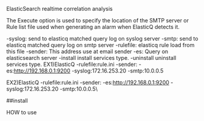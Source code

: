 ElasticSearch realtime correlation analysis

The Execute option is used to specify the location of the SMTP server or Rule list file used when generating an alarm when ElasticQ detects it.

-syslog:<ip>
send to elasticq matched query log on syslog server
-smtp:<ip>
send to elasticq matched query log on smtp server
-rulefile:<path>
elasticq rule load from this file
-sender:<Email>
This address use at email sender
-es:<httpaddress>
Query on elasticsearch server
-install
install services type.
-uninstall
uninstall services type.
EX1)ElasticQ -rulefile:rule.ini -sender:<Email> -es:http://192.168.0.1:9200 -syslog:172.16.253.20 -smtp:10.0.0.5

EX2)ElasticQ -rulefile:rule.ini -sender:<Email> -es:http://192.168.0.1:9200 -syslog:172.16.253.20 -smtp:10.0.0.5\

##install

HOW to use
